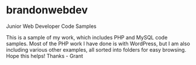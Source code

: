# brandonwebdev
Junior Web Developer Code Samples

This is a sample of my work, which includes PHP and MySQL code samples. Most of the PHP work I have done is with WordPress, but I am also including various other examples, all sorted into folders for easy browsing. Hope this helps! Thanks - Grant
